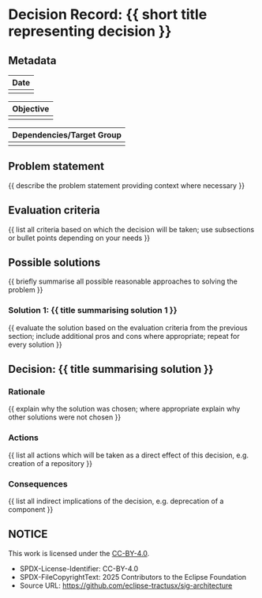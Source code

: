 <!--
#######################################################################

Tractus-X - Special Interest Group (SIG) Architecture

Copyright (c) 2025 Contributors to the Eclipse Foundation

See the NOTICE file(s) distributed with this work for additional
information regarding copyright ownership.

This work is made available under the terms of the
Creative Commons Attribution 4.0 International (CC-BY-4.0) license,
which is available at
https://creativecommons.org/licenses/by/4.0/legalcode.

SPDX-License-Identifier: CC-BY-4.0

#######################################################################
-->

<!-- Please make sure the title is aligned with the file name -->
# Decision Record: {{ short title representing decision }}

## Metadata

|**Date**|
|-|
| <!-- e.g. 10-02-2025 --> |

|**Objective**|
|-|
| <!-- e.g. Reduce complexity, Increase Performance --> |

|**Dependencies/Target Group**|
|-|
| <!-- e.g. Eclipse Dataspace Connector, Any Tractus-X Consumer Application (DPP, DCM, IRS, PURIS, etc) --> |


## Problem statement

{{ describe the problem statement providing context where necessary }}

## Evaluation criteria

{{ list all criteria based on which the decision will be taken; use subsections or bullet points depending on your needs }}

## Possible solutions

{{ briefly summarise all possible reasonable approaches to solving the problem }}

### Solution 1: {{ title summarising solution 1 }}

{{ evaluate the solution based on the evaluation criteria from the previous section; include additional pros and cons where appropriate; repeat for every solution }}

## Decision: {{ title summarising solution }}

### Rationale

{{ explain why the solution was chosen; where appropriate explain why other solutions were not chosen }}

### Actions

{{ list all actions which will be taken as a direct effect of this decision, e.g. creation of a repository }}

### Consequences

{{ list all indirect implications of the decision, e.g. deprecation of a component }}

## NOTICE

This work is licensed under the [CC-BY-4.0](https://creativecommons.org/licenses/by/4.0/legalcode).

- SPDX-License-Identifier: CC-BY-4.0
- SPDX-FileCopyrightText: 2025 Contributors to the Eclipse Foundation
- Source URL: https://github.com/eclipse-tractusx/sig-architecture

